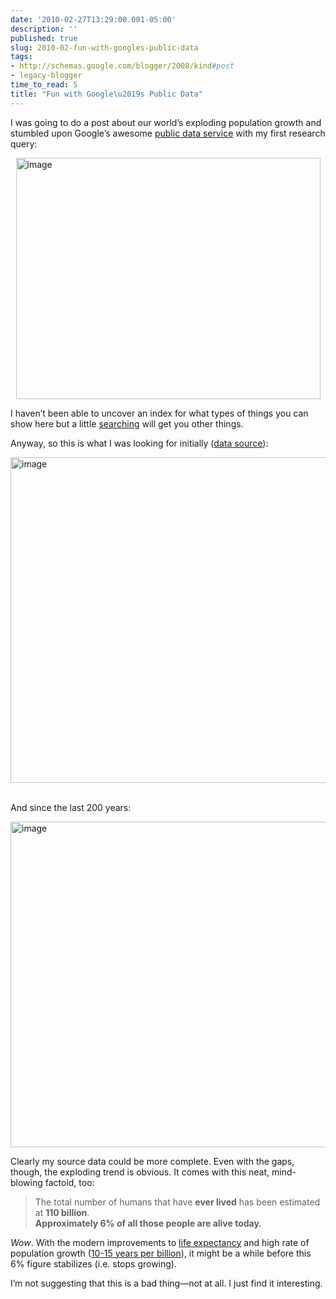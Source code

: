 ```yaml
---
date: '2010-02-27T13:29:00.001-05:00'
description: ''
published: true
slug: 2010-02-fun-with-googles-public-data
tags:
- http://schemas.google.com/blogger/2008/kind#post
- legacy-blogger
time_to_read: 5
title: "Fun with Google\u2019s Public Data"
---
```


<p>I was going to do a post about our world’s exploding population growth and stumbled upon Google’s awesome <a href="http://www.google.com/publicdata?ds=wb-wdi&amp;met=sp_pop_totl&amp;q=world+population#met=sp_pop_totl&amp;idim=country:USA:GBR:JPN:DEU:CAN:MEX:RUS:VNM">public data service</a> with my first research query:</p>  <p><a href="http://www.google.com/publicdata?ds=wb-wdi&amp;met=sp_pop_totl&amp;q=world+population#met=sp_pop_totl&amp;idim=country:USA:GBR:JPN:DEU:CAN:MEX:RUS:VNM"><img alt="image" border="0" height="386" src="http://lh5.ggpht.com/_IKD9WtY5kxU/S4lkmauS6sI/AAAAAAAAApM/CsofLoLU5kU/image%5B13%5D.png?imgmax=800" style="border-bottom: 0px; border-left: 0px; display: block; float: none; margin-left: auto; border-top: 0px; margin-right: auto; border-right: 0px;" title="image" width="487" /></a> </p>  <p>I haven’t been able to uncover an index for what types of things you can show here but a little <a href="http://www.google.com/search?q=site:http://www.google.com/publicdata+co2">searching</a> will get you other things.</p>  <p>Anyway, so this is what I was looking for initially (<a href="http://www.vaughns-1-pagers.com/history/world-population-growth.htm">data source</a>):</p>  <p><img alt="image" border="0" height="521" src="http://lh5.ggpht.com/_IKD9WtY5kxU/S4lkm_1AF6I/AAAAAAAAApQ/VvHXJnr9Ni4/image%5B23%5D.png?imgmax=800" style="border-bottom: 0px; border-left: 0px; display: block; float: none; margin-left: auto; border-top: 0px; margin-right: auto; border-right: 0px;" title="image" width="865" />&#160;</p>  <p>And since the last 200 years:</p>  <p><img alt="image" border="0" height="521" src="http://lh3.ggpht.com/_IKD9WtY5kxU/S4lknNWhXiI/AAAAAAAAApU/bMDbqRVCGUg/image%5B27%5D.png?imgmax=800" style="border-bottom: 0px; border-left: 0px; display: block; float: none; margin-left: auto; border-top: 0px; margin-right: auto; border-right: 0px;" title="image" width="865" /> </p>  <p>Clearly my source data could be more complete. Even with the gaps, though, the exploding trend is obvious. It comes with this neat, mind-blowing factoid, too:</p>  <blockquote>   <p>The total number of humans that have <b>ever lived</b> has been estimated at <b>110 billion</b>.      <br /><b>Approximately 6% of all those people are alive today.</b></p> </blockquote>  <p><em>Wow</em>. With the modern improvements to <a href="http://www.google.com/publicdata?ds=wb-wdi&amp;q=lifespan#met=sp_dyn_le00_in&amp;tdim=true">life expectancy</a> and high rate of population growth (<a href="http://en.wikipedia.org/wiki/File:World_population_growth_-_time_between_each_billion-person_growth.jpg">10-15 years per billion</a>), it might be a while before this 6% figure stabilizes (i.e. stops growing). </p>  <p>I’m not suggesting that this is a bad thing—not at all. I just find it interesting.</p>